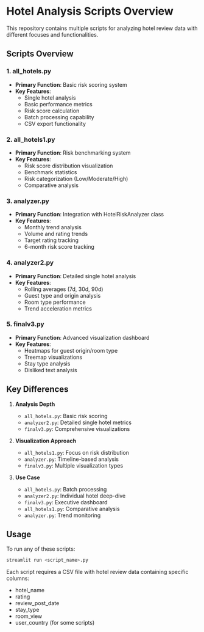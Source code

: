 # Hotel Analysis Scripts Overview

This repository contains multiple scripts for analyzing hotel review data with different
focuses and functionalities.

## Scripts Overview

### 1. all_hotels.py

- **Primary Function**: Basic risk scoring system
- **Key Features**:
  - Single hotel analysis
  - Basic performance metrics
  - Risk score calculation
  - Batch processing capability
  - CSV export functionality

### 2. all_hotels1.py

- **Primary Function**: Risk benchmarking system
- **Key Features**:
  - Risk score distribution visualization
  - Benchmark statistics
  - Risk categorization (Low/Moderate/High)
  - Comparative analysis

### 3. analyzer.py

- **Primary Function**: Integration with HotelRiskAnalyzer class
- **Key Features**:
  - Monthly trend analysis
  - Volume and rating trends
  - Target rating tracking
  - 6-month risk score tracking

### 4. analyzer2.py

- **Primary Function**: Detailed single hotel analysis
- **Key Features**:
  - Rolling averages (7d, 30d, 90d)
  - Guest type and origin analysis
  - Room type performance
  - Trend acceleration metrics

### 5. finalv3.py

- **Primary Function**: Advanced visualization dashboard
- **Key Features**:
  - Heatmaps for guest origin/room type
  - Treemap visualizations
  - Stay type analysis
  - Disliked text analysis

## Key Differences

1. **Analysis Depth**

    - `all_hotels.py`: Basic risk scoring
    - `analyzer2.py`: Detailed single hotel metrics
    - `finalv3.py`: Comprehensive visualizations

2. **Visualization Approach**

    - `all_hotels1.py`: Focus on risk distribution
    - `analyzer.py`: Timeline-based analysis
    - `finalv3.py`: Multiple visualization types

3. **Use Case**

    - `all_hotels.py`: Batch processing
    - `analyzer2.py`: Individual hotel deep-dive
    - `finalv3.py`: Executive dashboard
    - `all_hotels1.py`: Comparative analysis
    - `analyzer.py`: Trend monitoring

## Usage

To run any of these scripts:

```bash
streamlit run <script_name>.py
```

Each script requires a CSV file with hotel review data containing specific columns:

- hotel_name
- rating
- review_post_date
- stay_type
- room_view
- user_country (for some scripts)
  